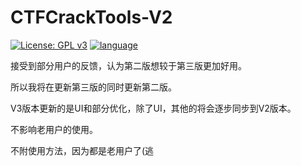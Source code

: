 # CTFCrackTools-V2
[![License: GPL v3](https://img.shields.io/badge/License-GPL%20v3-blue.svg)](https://raw.githubusercontent.com/0Chencc/CTFCrackTools/master/doc/LICENSE)
[![language](https://img.shields.io/badge/language-java-orange.svg)](https://github.com/0Chencc/CTFCrackTools/)

接受到部分用户的反馈，认为第二版想较于第三版更加好用。

所以我将在更新第三版的同时更新第二版。

V3版本更新的是UI和部分优化，除了UI，其他的将会逐步同步到V2版本。

不影响老用户的使用。

不附使用方法，因为都是老用户了(逃
